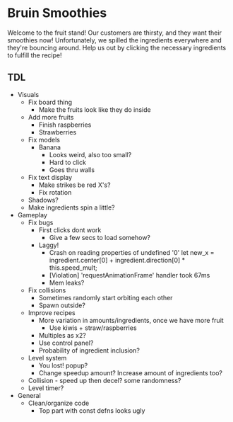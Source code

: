 # Bruin Smoothies

Welcome to the fruit stand! Our customers are thirsty, and they want their smoothies now! Unfortunately, we spilled the ingredients everywhere and they're bouncing around. Help us out by clicking the necessary ingredients to fulfill the recipe!

## TDL
- Visuals
  - Fix board thing
    - Make the fruits look like they do inside
  - Add more fruits
    - Finish raspberries
    - Strawberries
  - Fix models
    - Banana
      - Looks weird, also too small?
      - Hard to click
      - Goes thru walls
  - Fix text display
    - Make strikes be red X's?
    - Fix rotation
  - Shadows?
  - Make ingredients spin a little?
- Gameplay
  - Fix bugs
    - First clicks dont work
      - Give a few secs to load somehow?
    - Laggy!
      - Crash on reading properties of undefined '0' let new_x = ingredient.center[0] + ingredient.direction[0] * this.speed_mult;
      - [Violation] 'requestAnimationFrame' handler took 67ms
      - Mem leaks?
  - Fix collisions
    - Sometimes randomly start orbiting each other
    - Spawn outside?
  - Improve recipes
    - More variation in amounts/ingredients, once we have more fruit
      - Use kiwis + straw/raspberries
    - Multiples as x2?
    - Use control panel?
    - Probability of ingredient inclusion?
  - Level system
    - You lost! popup?
    - Change speedup amount? Increase amount of ingredients too?
  - Collision - speed up then decel? some randomness?
  - Level timer?
- General
  - Clean/organize code
    - Top part with const defns looks ugly